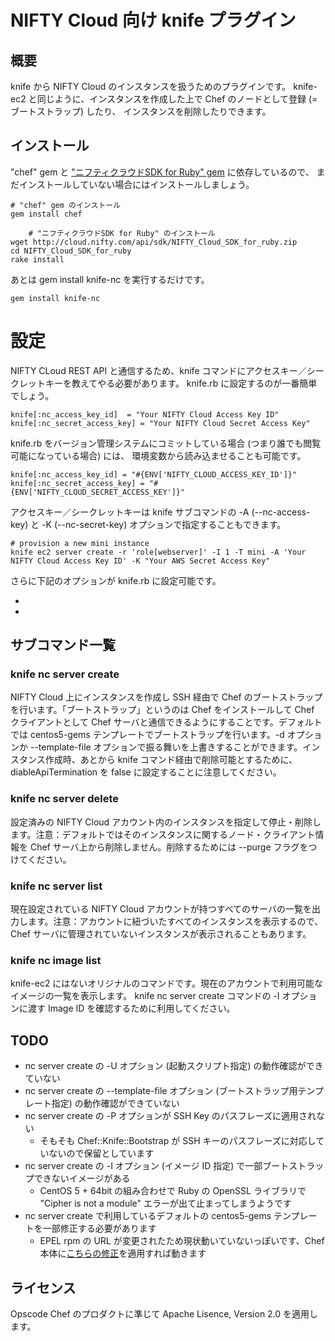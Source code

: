 # NIFTY Cloud 向け knife プラグイン

## 概要

knife から NIFTY Cloud のインスタンスを扱うためのプラグインです。
knife-ec2 と同じように、インスタンスを作成した上で Chef のノードとして登録 (= ブートストラップ) したり、
インスタンスを削除したりできます。

## インストール

"chef" gem と ["ニフティクラウドSDK for Ruby" gem](http://cloud.nifty.com/api/sdk/) に依存しているので、
まだインストールしていない場合にはインストールしましょう。

	# "chef" gem のインストール
	gem install chef

        # "ニフティクラウドSDK for Ruby" のインストール
	wget http://cloud.nifty.com/api/sdk/NIFTY_Cloud_SDK_for_ruby.zip
	cd NIFTY_Cloud_SDK_for_ruby
	rake install

あとは gem install knife-nc を実行するだけです。

	gem install knife-nc

# 設定

NIFTY CLoud REST API と通信するため、knife コマンドにアクセスキー／シークレットキーを教えてやる必要があります。
knife.rb に設定するのが一番簡単でしょう。

	knife[:nc_access_key_id]  = "Your NIFTY Cloud Access Key ID"
	knife[:nc_secret_access_key] = "Your NIFTY Cloud Secret Access Key"

knife.rb をバージョン管理システムにコミットしている場合 (つまり誰でも閲覧可能になっている場合) には、
環境変数から読み込ませることも可能です。

	knife[:nc_access_key_id] = "#{ENV['NIFTY_CLOUD_ACCESS_KEY_ID']}"
	knife[:nc_secret_access_key] = "#{ENV['NIFTY_CLOUD_SECRET_ACCESS_KEY']}"

アクセスキー／シークレットキーは knife サブコマンドの -A (--nc-access-key) と -K (--nc-secret-key) オプションで指定することもできます。

	# provision a new mini instance
	knife ec2 server create -r 'role[webserver]' -I 1 -T mini -A 'Your NIFTY Cloud Access Key ID' -K "Your AWS Secret Access Key"

さらに下記のオプションが knife.rb に設定可能です。

 * 
 * 

## サブコマンド一覧

### knife nc server create

NIFTY Cloud 上にインスタンスを作成し SSH 経由で Chef のブートストラップを行います。「ブートストラップ」というのは Chef をインストールして Chef クライアントとして Chef サーバと通信できるようにすることです。デフォルトでは centos5-gems テンプレートでブートストラップを行います。-d オプションか --template-file オプションで振る舞いを上書きすることができます。インスタンス作成時、あとから knife コマンド経由で削除可能とするために、diableApiTermination を false に設定することに注意してください。

### knife nc server delete

設定済みの NIFTY Cloud アカウント内のインスタンスを指定して停止・削除します。注意：デフォルトではそのインスタンスに関するノード・クライアント情報を Chef サーバ上から削除しません。削除するためには --purge フラグをつけてください。

### knife nc server list

現在設定されている NIFTY Cloud アカウントが持つすべてのサーバの一覧を出力します。注意：アカウントに紐づいたすべてのインスタンスを表示するので、Chef サーバに管理されていないインスタンスが表示されることもあります。

### knife nc image list

knife-ec2 にはないオリジナルのコマンドです。現在のアカウントで利用可能なイメージの一覧を表示します。
knife nc server create コマンドの -I オプションに渡す Image ID を確認するために利用してください。

## TODO

 * nc server create の -U オプション (起動スクリプト指定) の動作確認ができていない
 * nc server create の --template-file オプション (ブートストラップ用テンプレート指定) の動作確認ができていない
 * nc server create の -P オプションが SSH Key のパスフレーズに適用されない
   * そもそも Chef::Knife::Bootstrap が SSH キーのパスフレーズに対応していないので保留としています
 * nc server create の -I オプション (イメージ ID 指定) で一部ブートストラップできないイメージがある
   * CentOS 5 + 64bit の組み合わせで Ruby の OpenSSL ライブラリで "Cipher is not a module" エラーが出て止まってしまうようです
 * nc server create で利用しているデフォルトの centos5-gems テンプレートを一部修正する必要があります
   * EPEL rpm の URL が変更されたため現状動いていないっぽいです、Chef 本体に[こちらの修正](https://github.com/vgirnet/chef/commit/62bdc5a7415025555502583cad5f6a6543e7a954)を適用すれば動きます

## ライセンス

Opscode Chef のプロダクトに準じて Apache Lisence, Version 2.0 を適用します。
